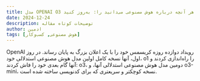 ```yaml
---
title: مدل OPENAI O3 پیامی از آینده است  هر آنچه درباره هوش مصنوعی می‌دانید را: به‌روز کنید
date: 2024-12-24
description: توضیحات کوتاه مقاله
author: ادمین 
tags: [هوش مصنوعی, کسب‌وکار]
---
```


OpenAI رویداد دوازده روزه کریسمس خود را با یک اعلان بزرگ به پایان رساند. در روز اول، آنها نسخه کامل اولین مدل هوش مصنوعی استدلالی خود، o1 را راه‌اندازی کردند و آنها گام بعدی خود را فاش کردند: o3، دومین مدل هوش مصنوعی استدلالی آنها، و o3-mini، نسخه کوچکتر و سریعتری که برای کدنویسی ساخته شده است.
